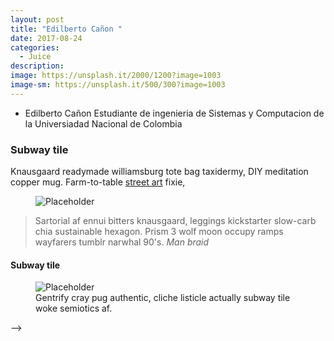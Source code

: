 ```yaml
---
layout: post
title: "Edilberto Cañon "
date: 2017-08-24
categories:
  - Juice
description:
image: https://unsplash.it/2000/1200?image=1003
image-sm: https://unsplash.it/500/300?image=1003
---
```



<ul>
  <li>Edilberto Cañon Estudiante de ingenieria de Sistemas y Computacion de la Universiadad Nacional de Colombia</li>

</ul>


<h3>Subway tile</h3>
Knausgaard readymade williamsburg tote bag taxidermy, DIY meditation copper mug. Farm-to-table <a href="#">street art</a> fixie,

<figure>
  <img src="https://unsplash.it/2000/1200?image=1003" alt="Placeholder"/>
</figure>


<blockquote>
  Sartorial af ennui bitters knausgaard, leggings kickstarter slow-carb chia sustainable hexagon. Prism 3 wolf moon occupy ramps wayfarers tumblr narwhal 90's.
  <cite>Man braid</cite>
</blockquote>

<h4>Subway tile</h4>

<figure>
  <img src="https://unsplash.it/2000/1200?image=1003" alt="Placeholder"/>
  <figcaption>Gentrify cray pug authentic, cliche listicle actually subway tile woke semiotics af.</figcaption>
</figure>
-->
